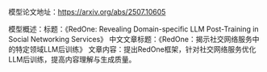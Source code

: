 模型论文地址：https://arxiv.org/abs/2507.10605

模型概述：标题：《RedOne: Revealing Domain-specific LLM Post-Training in Social Networking Services》
中文文章标题：《RedOne：揭示社交网络服务中的特定领域LLM后训练》
文章内容：提出RedOne框架，针对社交网络服务优化LLM后训练，提高内容理解与生成质量。
